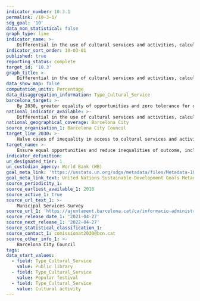```yaml
---
indicator_number: 10.3.1
permalink: /10-3-1/
sdg_goal: '10'
data_non_statistical: false
graph_type: line
indicator_name: >-
    Differential in the use of cultural services and activities, calculated as a percentage, between the average for the population as a whole and the average for the population with a low socio-economic level 
indicator_sort_order: 10-03-01
published: true
reporting_status: complete
target_id: '10.3'
graph_title: >-
    Differential in the use of cultural services and activities, calculated as a percentage, between the average for the population as a whole and the average for the population with a low socio-economic level 
data_show_map: false
computation_units: Percentage 
data_disaggregation_information: Type_Cultural_Service
barcelona_target: >-
    By 2030, greater equality of opportunities and zero tolerance for discrimination
national_indicator_available: >-
    Differential in the use of cultural services and activities, calculated as a percentage, between the average for the population as a whole and the average for the population with a low socio-economic level 
national_geographical_coverage: Barcelona City
source_organisation_1: Barcelona City Council
target_line_2030: >-
    Halve cases of inequality in access to cultural services and activities according to socio-economic level. Target value 2030: 8% Public libraries, 6% Popular festivals, 12% Cultural activities
target_name: >-
    Ensure equal opportunities and reduce inequalities of outcome, including by eliminating discriminatory laws, policies and practices and promoting appropriate legislation, policies and action in this regard
indicator_definition:
un_designated_tier: 1
un_custodian_agency: World Bank (WB)
goal_meta_link: 'https://unstats.un.org/sdgs/metadata/files/Metadata-10-03-01.pdf'
goal_meta_link_text: United Nations Sustainable Development Goals Metadata (pdf 894kB)
source_periodicity_1: 
source_earliest_available_1: 2016
source_active_1: true
source_url_text_1: >-
    Municipal Services Survey
source_url_1: 'https://ajuntament.barcelona.cat/ca/informacio-administrativa/registre-enquestes-i-estudis-opinio'
source_release_date_1: '2021-04-27'
source_next_release_1: '2022-04-27'
source_statistical_classification_1: 
source_contact_1: comissionat2030@bcn.cat
source_other_info_1: >-
    Barcelona City Council
tags:
data_start_values:
  - field: Type_Cultural_Service
    value: Public library
  - field: Type_Cultural_Service
    value: Popular festival
  - field: Type_Cultural_Service
    value: Cultural activity
---
```

